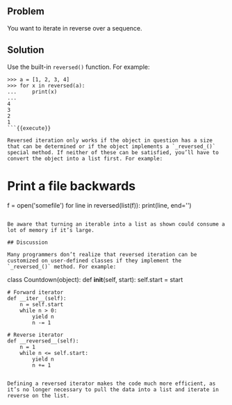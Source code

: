 ## Problem

You want to iterate in reverse over a sequence.

## Solution

Use the built-in `reversed()` function. For example:

```
>>> a = [1, 2, 3, 4]
>>> for x in reversed(a):
...     print(x)
...
4
3
2
1
```{{execute}}

Reversed iteration only works if the object in question has a size that can be determined or if the object implements a `_reversed_()` special method. If neither of these can be satisfied, you’ll have to convert the object into a list first. For example:

```
# Print a file backwards
f = open('somefile')
for line in reversed(list(f)):
    print(line, end='')
```{{execute}}

Be aware that turning an iterable into a list as shown could consume a lot of memory if it’s large.

## Discussion

Many programmers don’t realize that reversed iteration can be customized on user-defined classes if they implement the `_reversed_()` method. For example:

```
class Countdown(object):
    def __init__(self, start):
        self.start = start

    # Forward iterator
    def __iter__(self):
        n = self.start
        while n > 0:
            yield n
            n -= 1

    # Reverse iterator
    def __reversed__(self):
        n = 1
        while n <= self.start:
            yield n
            n += 1
```{{execute}}

Defining a reversed iterator makes the code much more efficient, as it’s no longer necessary to pull the data into a list and iterate in reverse on the list.
